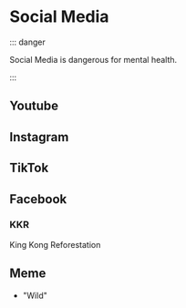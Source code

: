 # Social Media

::: danger 

Social Media is dangerous for mental health. 

:::

## Youtube 

## Instagram

## TikTok

## Facebook

### KKR

King Kong Reforestation


## Meme

- "Wild"